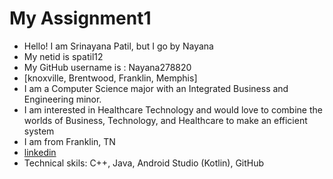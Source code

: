# My Assignment1
* Hello! I am Srinayana Patil, but I go by Nayana 
* My netid is spatil12
* My GitHub username is : Nayana278820
* [knoxville, Brentwood, Franklin, Memphis]
* I am a Computer Science major with an Integrated Business and Engineering minor. 
* I am interested in Healthcare Technology and would love to combine the worlds of Business, Technology, and Healthcare to make an efficient system
* I am from Franklin, TN
* [linkedin](https://www.linkedin.com/in/srinayana-patil/)
* Technical skils: C++, Java, Android Studio (Kotlin), GitHub


